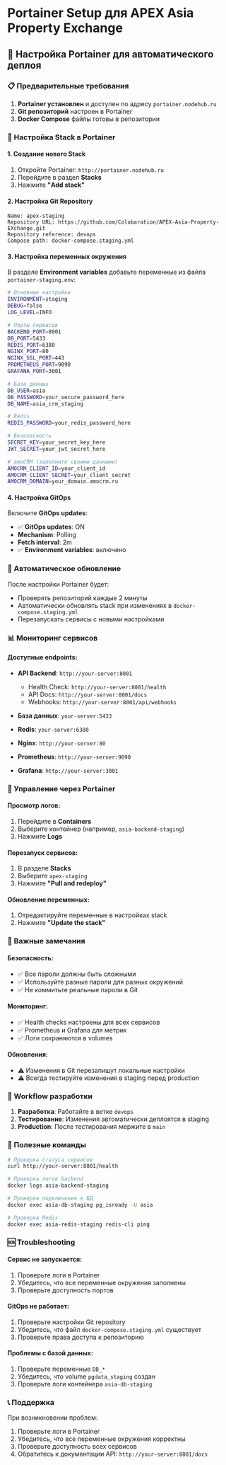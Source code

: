 # Portainer Setup для APEX Asia Property Exchange

## 🚀 Настройка Portainer для автоматического деплоя

### 📋 Предварительные требования

1. **Portainer установлен** и доступен по адресу `portainer.nodehub.ru`
2. **Git репозиторий** настроен в Portainer
3. **Docker Compose** файлы готовы в репозитории

### 🔧 Настройка Stack в Portainer

#### 1. Создание нового Stack

1. Откройте Portainer: `http://portainer.nodehub.ru`
2. Перейдите в раздел **Stacks**
3. Нажмите **"Add stack"**

#### 2. Настройка Git Repository

```
Name: apex-staging
Repository URL: https://github.com/Colobaration/APEX-Asia-Property-EXchange.git
Repository reference: devops
Compose path: docker-compose.staging.yml
```

#### 3. Настройка переменных окружения

В разделе **Environment variables** добавьте переменные из файла `portainer-staging.env`:

```bash
# Основные настройки
ENVIRONMENT=staging
DEBUG=false
LOG_LEVEL=INFO

# Порты сервисов
BACKEND_PORT=8001
DB_PORT=5433
REDIS_PORT=6380
NGINX_PORT=80
NGINX_SSL_PORT=443
PROMETHEUS_PORT=9090
GRAFANA_PORT=3001

# База данных
DB_USER=asia
DB_PASSWORD=your_secure_password_here
DB_NAME=asia_crm_staging

# Redis
REDIS_PASSWORD=your_redis_password_here

# Безопасность
SECRET_KEY=your_secret_key_here
JWT_SECRET=your_jwt_secret_here

# amoCRM (заполните своими данными)
AMOCRM_CLIENT_ID=your_client_id
AMOCRM_CLIENT_SECRET=your_client_secret
AMOCRM_DOMAIN=your_domain.amocrm.ru
```

#### 4. Настройка GitOps

Включите **GitOps updates**:
- ✅ **GitOps updates**: ON
- **Mechanism**: Polling
- **Fetch interval**: 2m
- ✅ **Environment variables**: включено

### 🔄 Автоматическое обновление

После настройки Portainer будет:
- Проверять репозиторий каждые 2 минуты
- Автоматически обновлять stack при изменениях в `docker-compose.staging.yml`
- Перезапускать сервисы с новыми настройками

### 📊 Мониторинг сервисов

#### Доступные endpoints:

- **API Backend**: `http://your-server:8001`
  - Health Check: `http://your-server:8001/health`
  - API Docs: `http://your-server:8001/docs`
  - Webhooks: `http://your-server:8001/api/webhooks`

- **База данных**: `your-server:5433`
- **Redis**: `your-server:6380`
- **Nginx**: `http://your-server:80`
- **Prometheus**: `http://your-server:9090`
- **Grafana**: `http://your-server:3001`

### 🔧 Управление через Portainer

#### Просмотр логов:
1. Перейдите в **Containers**
2. Выберите контейнер (например, `asia-backend-staging`)
3. Нажмите **Logs**

#### Перезапуск сервисов:
1. В разделе **Stacks**
2. Выберите `apex-staging`
3. Нажмите **"Pull and redeploy"**

#### Обновление переменных:
1. Отредактируйте переменные в настройках stack
2. Нажмите **"Update the stack"**

### 🚨 Важные замечания

#### Безопасность:
- ✅ Все пароли должны быть сложными
- ✅ Используйте разные пароли для разных окружений
- ✅ Не коммитьте реальные пароли в Git

#### Мониторинг:
- ✅ Health checks настроены для всех сервисов
- ✅ Prometheus и Grafana для метрик
- ✅ Логи сохраняются в volumes

#### Обновления:
- ⚠️ Изменения в Git перезапишут локальные настройки
- ⚠️ Всегда тестируйте изменения в staging перед production

### 🔄 Workflow разработки

1. **Разработка**: Работайте в ветке `devops`
2. **Тестирование**: Изменения автоматически деплоятся в staging
3. **Production**: После тестирования мержите в `main`

### 📝 Полезные команды

```bash
# Проверка статуса сервисов
curl http://your-server:8001/health

# Проверка логов backend
docker logs asia-backend-staging

# Проверка подключения к БД
docker exec asia-db-staging pg_isready -U asia

# Проверка Redis
docker exec asia-redis-staging redis-cli ping
```

### 🆘 Troubleshooting

#### Сервис не запускается:
1. Проверьте логи в Portainer
2. Убедитесь, что все переменные окружения заполнены
3. Проверьте доступность портов

#### GitOps не работает:
1. Проверьте настройки Git repository
2. Убедитесь, что файл `docker-compose.staging.yml` существует
3. Проверьте права доступа к репозиторию

#### Проблемы с базой данных:
1. Проверьте переменные `DB_*`
2. Убедитесь, что volume `pgdata_staging` создан
3. Проверьте логи контейнера `asia-db-staging`

### 📞 Поддержка

При возникновении проблем:
1. Проверьте логи в Portainer
2. Убедитесь, что все переменные окружения корректны
3. Проверьте доступность всех сервисов
4. Обратитесь к документации API: `http://your-server:8001/docs`
